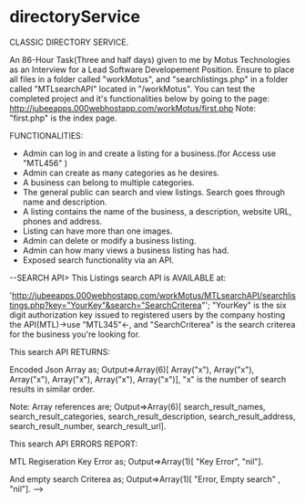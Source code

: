 # directoryService

CLASSIC DIRECTORY SERVICE.

An 86-Hour Task(Three and half days) given to me by Motus Technologies as an Interview for a Lead Software Developement Position.
Ensure to place all files in a folder called "workMotus",
and "searchlistings.php" in a folder called "MTLsearchAPI" located in "/workMotus".
You can test the completed project and it's functionalities below by going to the page:
http://jubeeapps.000webhostapp.com/workMotus/first.php
Note: "first.php" is the index page.

FUNCTIONALITIES:
* Admin can log in and create a listing for a business.(for Access use "MTL456" )
* Admin can create as many categories as he desires.
* A business can belong to multiple categories.
* The general public can search and view listings. Search goes through name and description.
* A listing contains the name of the business, a description, website URL, phones and address.
* Listing can have more than one images. 
* Admin can delete or modify a business listing.
* Admin can how many views a business listing has had. 
* Exposed search functionality via an API.

--SEARCH API>
This Listings search API is AVAILABLE at:

'http://jubeeapps.000webhostapp.com/workMotus/MTLsearchAPI/searchlistings.php?key="YourKey"&search="SearchCriterea"';
"YourKey" is the six digit authorization key issued to registered users by the company hosting the API(MTL)->use "MTL345"<-, and "SearchCriterea" is the search criterea for the business you're looking for.

This search API RETURNS:

Encoded Json Array as;
Output=>Array(6)[ Array("x"), Array("x"), Array("x"), Array("x"), Array("x"), Array("x")],
"x" is the number of search results in similar order.

Note: Array references are;
Output=>Array(6)[ search_result_names, search_result_categories, search_result_description, search_result_address,
 search_result_number, search_result_url].

This search API ERRORS REPORT:

MTL Regiseration Key Error as;
Output=>Array(1)[ "Key Error", "nil"].

And empty search Criterea as;
Output=>Array(1)[ "Error, Empty search" , "nil"].
-->
